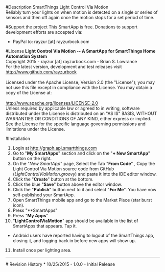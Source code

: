 #Description
SmartThings Light Control Via Motion<br />
Reliably turn your lights on when motion is detected on a single or series of sensors and then off again once the motion stops for a set period of time.

#Support the project
 This SmartApp is free. Donations to support development efforts are accepted via:
 * PayPal to: rayzur [at] rayzurbock.com

#License
**Light Control Via Motion -- A SmartApp for SmartThings Home Automation System** <br />
Copyright 2015 - rayzur [at] rayzurbock.com - Brian S. Lowrance <br />
For the latest version, development and test releases visit http://www.github.com/rayzurbock <br />
<br />
Licensed under the Apache License, Version 2.0 (the "License"); you may not use this file except in compliance with the  License. You may obtain a copy of the License at: <br/>
<br />
http://www.apache.org/licenses/LICENSE-2.0 <br />
Unless required by applicable law or agreed to in writing, software distributed under the License is distributed on an "AS IS" BASIS, WITHOUT WARRANTIES OR CONDITIONS OF ANY KIND, either express or implied. See the License for the specific language governing permissions and limitations under the License. <br/>

#Installation
1. Login at <a href=http://graph.api.smartthings.com>http://graph.api.smartthings.com</a>
2. Go to "**My SmartApps**" section and click on the "**+ New SmartApp**" button on the right.
3. On the "*New SmartApp*" page, Select the Tab "**From Code**" , Copy the Light Control Via Motion source code from GitHub (*LightControlViaMotion.groovy*) and paste it into the IDE editor window.
4. Click the "**Create**" button at the bottom.
6. Click the blue "**Save**" button above the editor window.
7. Click the "**Publish**" button next to it and select "**For Me**". You have now self-published your SmartApp.
8. Open SmartThings mobile app and go to the Market Place (star burst icon).
9. Press "**SmartApps"
9. Press "**My Apps**"
10. "**LightControlViaMotion**" app should be available in the list of SmartApps that appears. Tap it.
  * Android users have reported having to logout of the SmartThings app, closing it, and logging back in before new apps will show up.
11. Install once per lighting area.

<hr>
# Revision History
*  10/25/2015 - 1.0.0 - Initial Release
